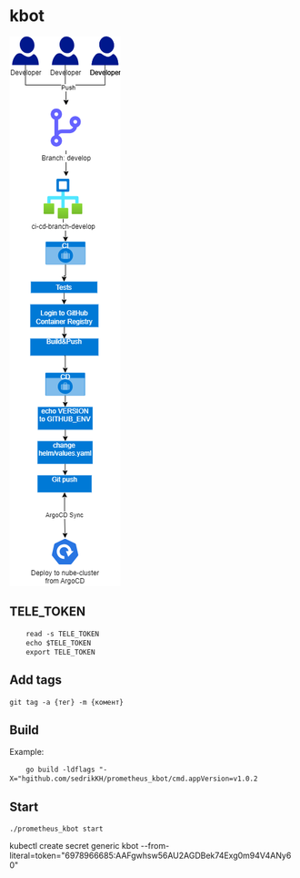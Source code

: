 # kbot

![alt text](/img/kbot%20workflow-Page-2.drawio.png)

## TELE_TOKEN

``` 
    read -s TELE_TOKEN 
    echo $TELE_TOKEN
    export TELE_TOKEN
```
## Add tags

```
git tag -a {тег} -m {комент}
```

## Build

Example:
``` 
    go build -ldflags "-X="hgithub.com/sedrikKH/prometheus_kbot/cmd.appVersion=v1.0.2 
```


## Start

```
./prometheus_kbot start

```

kubectl create secret generic kbot --from-literal=token="6978966685:AAFgwhsw56AU2AGDBek74Exg0m94V4ANy60"

